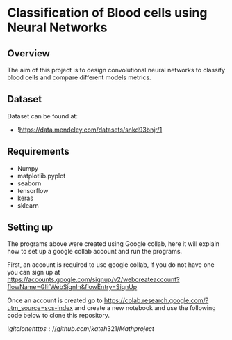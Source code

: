 # Classification of Blood cells using Neural Networks

## Overview
The aim of this project is to design convolutional neural networks to classify blood cells and compare different models metrics. 

## Dataset
Dataset can be found at:
* !https://data.mendeley.com/datasets/snkd93bnjr/1


## Requirements
* Numpy
* matplotlib.pyplot
* seaborn
* tensorflow
* keras
* sklearn


## Setting up 

The programs above were created using Google collab, here it will explain how to set up a google collab account and run the programs. 

First, an account is required to use google collab, if you do not have one you can sign up at https://accounts.google.com/signup/v2/webcreateaccount?flowName=GlifWebSignIn&flowEntry=SignUp

Once an account is created go to https://colab.research.google.com/?utm_source=scs-index and create a new notebook and use the following code below to clone this repository.


$!git clone https://github.com/kateh321/Mathproject$



